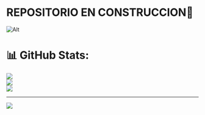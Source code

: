 # REPOSITORIO EN CONSTRUCCION👋
![Alt](https://encrypted-tbn0.gstatic.com/images?q=tbn:ANd9GcQ7bJMcIQrUwBWiedVBfgvkjtMfhw_Qt7Utug&usqp=CAU)
# 📊 GitHub Stats:
![](https://github-readme-stats.vercel.app/api?username=JoseCabrera7&theme=dark&hide_border=false&include_all_commits=false&count_private=false)<br/>
![](https://github-readme-streak-stats.herokuapp.com/?user=JoseCabrera7&theme=dark&hide_border=false)<br/>
![](https://github-readme-stats.vercel.app/api/top-langs/?username=JoseCabrera7&theme=dark&hide_border=false&include_all_commits=false&count_private=false&layout=compact)

---
[![](https://visitcount.itsvg.in/api?id=JoseCabrera7&icon=0&color=0)](https://visitcount.itsvg.in)

<!-- Proudly created with GPRM ( https://gprm.itsvg.in ) -->

